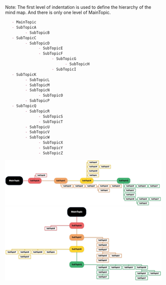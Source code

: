   Note: The first level of indentation is used to define the hierarchy of the mind map.
         And there is only one level of MainTopic.
   ```markdown
      - MainTopic    
      - SubTopicA
            - SubTopicB
      - SubTopicC
            - SubTopicD
                  - SubTopicE
                  - SubTopicF
                        - SubTopicG
                              - SubTopicH
                        - SubTopicI
      - SubTopicK
            - SubTopicL
            - SubTopicM
            - SubTopicN
                  - SubTopicO
            - SubTopicP
      - SubTopicQ
            - SubTopicR
                  - SubTopicS
                  - SubTopicT
            - SubTopicU
            - SubTopicV
            - SubTopicW
                  - SubTopicX
                  - SubTopicY
                  - SubTopicZ
   ```
   ![Style1](./timeline_sty1.jpg)
   ![Style2](./timeline_sty2.jpg)
